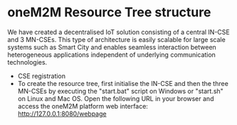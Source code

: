 # oneM2M Resource Tree structure
We have created a decentralised IoT solution consisting of a central IN-CSE and 3 MN-CSEs. This type of architecture is easily scalable for large scale systems
such as Smart City and enables seamless interaction between heterogeneous applications independent of underlying communication technologies.

* CSE registration 
* To create the resource tree, first initialise the IN-CSE and then the three MN-CSEs by executing the "start.bat" script on Windows or "start.sh" on Linux and Mac OS.
Open the following URL in your browser and access the oneM2M platform web interface: http://127.0.0.1:8080/webpage 

